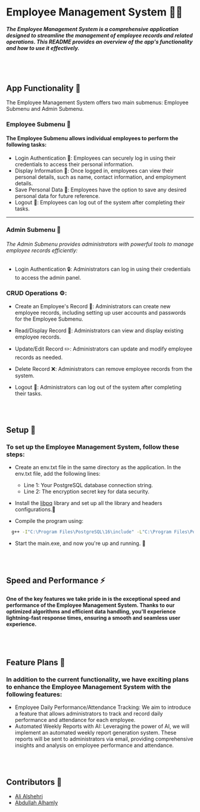 # Employee Management System 👥✨

##### The Employee Management System is a comprehensive application designed to streamline the management of employee records and related operations. This README provides an overview of the app's functionality and how to use it effectively.

<br/><br/>

## App Functionality 🚀

The Employee Management System offers two main submenus: Employee Submenu and Admin Submenu.


### Employee Submenu 👤

#### The Employee Submenu allows individual employees to perform the following tasks:

- Login Authentication 🔐: Employees can securely log in using their credentials to access their personal information.
- Display Information 👀: Once logged in, employees can view their personal details, such as name, contact information, and employment details.
- Save Personal Data 💾: Employees have the option to save any desired personal data for future reference.
- Logout 🚪: Employees can log out of the system after completing their tasks.

---

### Admin Submenu 👑

###### The Admin Submenu provides administrators with powerful tools to manage employee records efficiently:

- Login Authentication 🔒: Administrators can log in using their credentials to access the admin panel.
### CRUD Operations ⚙️:

- Create an Employee's Record 📝: Administrators can create new employee records, including setting up user accounts and passwords for the Employee Submenu.
- Read/Display Record 📖: Administrators can view and display existing employee records.
- Update/Edit Record ✏️: Administrators can update and modify employee records as needed.
- Delete Record ❌: Administrators can remove employee records from the system.

- Logout 🚪: Administrators can log out of the system after completing their tasks.

<br/><br/>


## Setup 🔧

### To set up the Employee Management System, follow these steps:

- Create an env.txt file in the same directory as the application.
  In the env.txt file, add the following lines:
  - Line 1: Your PostgreSQL database connection string.
  - Line 2: The encryption secret key for data security.
- Install the [libpq](https://www.postgresql.org/docs/9.5/libpq.html) library and set up all the library and headers configurations.🔌

- Compile the program using:
```zsh
  g++ -I"C:\Program Files\PostgreSQL\16\include" -L"C:\Program Files\PostgreSQL\16\lib" -o main.exe main.cpp -lpq
```
- Start the main.exe, and now you're up and running. 🏡


<br/><br/>


## Speed and Performance ⚡️

#### One of the key features we take pride in is the exceptional speed and performance of the Employee Management System. Thanks to our optimized algorithms and efficient data handling, you'll experience lightning-fast response times, ensuring a smooth and seamless user experience.

<br/><br/>


## Feature Plans 🚀

### In addition to the current functionality, we have exciting plans to enhance the Employee Management System with the following features:

- Employee Daily Performance/Attendance Tracking: We aim to introduce a feature that allows administrators to track and record daily performance and attendance for each employee.
- Automated Weekly Reports with AI: Leveraging the power of AI, we will implement an automated weekly report generation system. These reports will be sent to administrators via email, providing comprehensive insights and analysis on employee performance and attendance.

<br/><br/>


## Contributors 🌟

- [Ali Alshehri](https://github.com/AlshehriAli0)
- [Abdullah Alhamly](https://github.com/173p)
